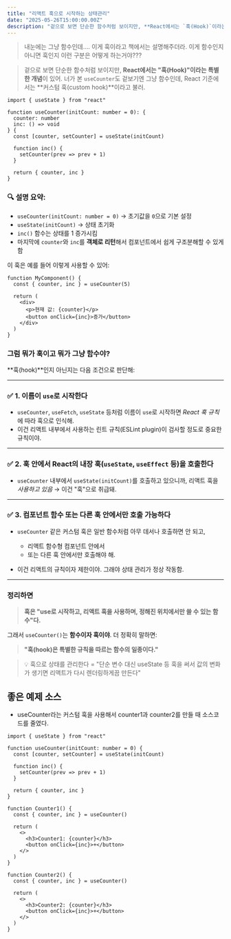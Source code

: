 ```yaml
---
title: "리액트 훅으로 시작하는 상태관리"
date: "2025-05-26T15:00:00.00Z"
description: "겉으로 보면 단순한 함수처럼 보이지만, **React에서는 `훅(Hook)`이라는 특별한 개념**이 있어. "
---
```


> 내눈에는 그냥 함수인데.... 이게 훅이라고 책에서는 설명해주더라. 이게 함수인지 아니면 훅인지 이런 구분은 어떻게 하는거야???

> 겉으로 보면 단순한 함수처럼 보이지만, **React에서는 "훅(Hook)"이라는 특별한 개념**이 있어. 너가 본 `useCounter`도 겉보기엔 그냥 함수인데, React 기준에서는 **커스텀 훅(custom hook)**이라고 불러.

```tsx
import { useState } from "react"

function useCounter(initCount: number = 0): {
  counter: number
  inc: () => void
} {
  const [counter, setCounter] = useState(initCount)

  function inc() {
    setCounter(prev => prev + 1)
  }

  return { counter, inc }
}
```

### 🔍 설명 요약:

- `useCounter(initCount: number = 0)` → 초기값을 `0`으로 기본 설정
- `useState(initCount)` → 상태 초기화
- `inc()` 함수는 상태를 1 증가시킴
- 마지막에 `counter`와 `inc`를 **객체로 리턴**해서 컴포넌트에서 쉽게 구조분해할 수 있게 함

이 훅은 예를 들어 이렇게 사용할 수 있어:

```tsx
function MyComponent() {
  const { counter, inc } = useCounter(5)

  return (
    <div>
      <p>현재 값: {counter}</p>
      <button onClick={inc}>증가</button>
    </div>
  )
}
```

### 그럼 뭐가 훅이고 뭐가 그냥 함수야?

\*\*훅(hook)\*\*인지 아닌지는 다음 조건으로 판단해:

---

### ✅ 1. **이름이 `use`로 시작한다**

- `useCounter`, `useFetch`, `useState` 등처럼 이름이 `use`로 시작하면 *React 훅 규칙*에 따라 훅으로 인식해.
- 이건 리액트 내부에서 사용하는 린트 규칙(ESLint plugin)이 검사할 정도로 중요한 규칙이야.

---

### ✅ 2. **훅 안에서 React의 내장 훅(`useState`, `useEffect` 등)을 호출한다**

- `useCounter` 내부에서 `useState(initCount)`를 호출하고 있으니까, 리액트 훅을 _사용하고 있음_ → 이건 "훅"으로 취급돼.

---

### ✅ 3. **컴포넌트 함수 또는 다른 훅 안에서만 호출 가능하다**

- `useCounter` 같은 커스텀 훅은 일반 함수처럼 아무 데서나 호출하면 안 되고,

  - 리액트 함수형 컴포넌트 안에서
  - 또는 다른 훅 안에서만 호출해야 해.

- 이건 리액트의 규칙이자 제한이야. 그래야 상태 관리가 정상 작동함.

---

### 정리하면

> **훅은 "use로 시작하고, 리액트 훅을 사용하며, 정해진 위치에서만 쓸 수 있는 함수"다.**

그래서 `useCounter()`는 **함수이자 훅이야**. 더 정확히 말하면:

> **"훅(hook)은 특별한 규칙을 따르는 함수의 일종이다."**

> 💡 훅으로 상태를 관리한다 =
> "단순 변수 대신 useState 등 훅을 써서 값의 변화가 생기면 리액트가 다시 렌더링하게끔 만든다"

## 좋은 예제 소스

- useCounter라는 커스텀 훅을 사용해서 counter1과 counter2를 만들 때 소스코드를 줄였다.

```tsx
import { useState } from "react"

function useCounter(initCount: number = 0) {
  const [counter, setCounter] = useState(initCount)

  function inc() {
    setCounter(prev => prev + 1)
  }

  return { counter, inc }
}

function Counter1() {
  const { counter, inc } = useCounter()

  return (
    <>
      <h3>Counter1: {counter}</h3>
      <button onClick={inc}>+</button>
    </>
  )
}

function Counter2() {
  const { counter, inc } = useCounter()

  return (
    <>
      <h3>Counter2: {counter}</h3>
      <button onClick={inc}>+</button>
    </>
  )
}
```
